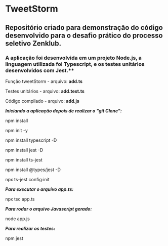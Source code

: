 # TweetStorm

## Repositório criado para demonstração do código desenvolvido para o desafio prático do processo seletivo Zenklub.

### A aplicação foi desenvolvida em um projeto Node.js, a linguagem utilizada foi Typescript, e os testes unitários desenvolvidos com Jest.**

Função tweetStorm - arquivo: **add.ts**

Testes unitários - arquivo: **add.test.ts**

Código compilado - arquivo: **add.js**

**_Iniciando a aplicação depois de realizar o "git Clone":_**

npm install

npm init -y

npm install typescript -D

npm install jest -D

npm install ts-jest

npm install @types/jest -D

npx ts-jest config:init


**_Para executar o arquivo app.ts:_**

npx tsc app.ts


**_Para rodar o arquivo Javascript gerado:_**

node app.js


**_Para realizar os testes:_**

npm jest

